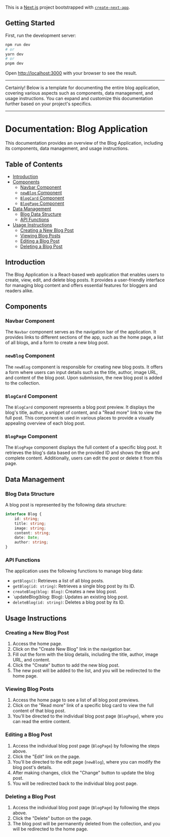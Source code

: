 This is a [Next.js](https://nextjs.org/) project bootstrapped with [`create-next-app`](https://github.com/vercel/next.js/tree/canary/packages/create-next-app).

## Getting Started

First, run the development server:

```bash
npm run dev
# or
yarn dev
# or
pnpm dev
```

Open [http://localhost:3000](http://localhost:3000) with your browser to see the result.



---


Certainly! Below is a template for documenting the entire blog application, covering various aspects such as components, data management, and usage instructions. You can expand and customize this documentation further based on your project's specifics.

---

# Documentation: Blog Application

This documentation provides an overview of the Blog Application, including its components, data management, and usage instructions.

## Table of Contents

- [Introduction](#introduction)
- [Components](#components)
  - [Navbar Component](#navbar-component)
  - [`newBlog` Component](#newblog-component)
  - [`BlogCard` Component](#blogcard-component)
  - [`BlogPage` Component](#blogpage-component)
- [Data Management](#data-management)
  - [Blog Data Structure](#blog-data-structure)
  - [API Functions](#api-functions)
- [Usage Instructions](#usage-instructions)
  - [Creating a New Blog Post](#creating-a-new-blog-post)
  - [Viewing Blog Posts](#viewing-blog-posts)
  - [Editing a Blog Post](#editing-a-blog-post)
  - [Deleting a Blog Post](#deleting-a-blog-post)

## Introduction

The Blog Application is a React-based web application that enables users to create, view, edit, and delete blog posts. It provides a user-friendly interface for managing blog content and offers essential features for bloggers and readers alike.

## Components

### Navbar Component

The `Navbar` component serves as the navigation bar of the application. It provides links to different sections of the app, such as the home page, a list of all blogs, and a form to create a new blog post.

### `newBlog` Component

The `newBlog` component is responsible for creating new blog posts. It offers a form where users can input details such as the title, author, image URL, and content of the blog post. Upon submission, the new blog post is added to the collection.

### `BlogCard` Component

The `BlogCard` component represents a blog post preview. It displays the blog's title, author, a snippet of content, and a "Read more" link to view the full post. This component is used in various places to provide a visually appealing overview of each blog post.

### `BlogPage` Component

The `BlogPage` component displays the full content of a specific blog post. It retrieves the blog's data based on the provided ID and shows the title and complete content. Additionally, users can edit the post or delete it from this page.

## Data Management

### Blog Data Structure

A blog post is represented by the following data structure:

```typescript
interface Blog {
    id: string;
    title: string;
    image: string;
    content: string;
    date: Date;
    author: string;
}
```

### API Functions

The application uses the following functions to manage blog data:

- `getBlogs()`: Retrieves a list of all blog posts.
- `getBlog(id: string)`: Retrieves a single blog post by its ID.
- `createBlog(blog: Blog)`: Creates a new blog post.
- `updateBlog(blog: Blog): Updates an existing blog post.
- `deleteBlog(id: string)`: Deletes a blog post by its ID.

## Usage Instructions

### Creating a New Blog Post

1. Access the home page.
2. Click on the "Create New Blog" link in the navigation bar.
3. Fill out the form with the blog details, including the title, author, image URL, and content.
4. Click the "Create" button to add the new blog post.
5. The new post will be added to the list, and you will be redirected to the home page.

### Viewing Blog Posts

1. Access the home page to see a list of all blog post previews.
2. Click on the "Read more" link of a specific blog card to view the full content of that blog post.
3. You'll be directed to the individual blog post page (`BlogPage`), where you can read the entire content.

### Editing a Blog Post

1. Access the individual blog post page (`BlogPage`) by following the steps above.
2. Click the "Edit" link on the page.
3. You'll be directed to the edit page (`newBlog`), where you can modify the blog post's details.
4. After making changes, click the "Change" button to update the blog post.
5. You will be redirected back to the individual blog post page.

### Deleting a Blog Post

1. Access the individual blog post page (`BlogPage`) by following the steps above.
2. Click the "Delete" button on the page.
3. The blog post will be permanently deleted from the collection, and you will be redirected to the home page.

